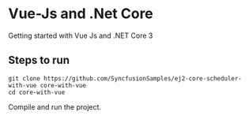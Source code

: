 # Vue-Js and .Net Core

Getting started with Vue Js and .NET Core 3

## Steps to run

```
git clone https://github.com/SyncfusionSamples/ej2-core-scheduler-with-vue core-with-vue
cd core-with-vue
```
Compile and run the project.